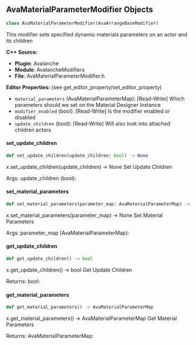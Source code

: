 ## AvaMaterialParameterModifier Objects

```python
class AvaMaterialParameterModifier(AvaArrangeBaseModifier)
```

This modifier sets specified dynamic materials parameters on an actor and its children

**C++ Source:**

- **Plugin**: Avalanche
- **Module**: AvalancheModifiers
- **File**: AvaMaterialParameterModifier.h

**Editor Properties:** (see get_editor_property/set_editor_property)

- ``material_parameters`` (AvaMaterialParameterMap):  [Read-Write] Which parameters should we set on the Material Designer Instance
- ``modifier_enabled`` (bool):  [Read-Write] Is the modifier enabled or disabled
- ``update_children`` (bool):  [Read-Write] Will also look into attached children actors

<a id="unreal.AvaMaterialParameterModifier.set_update_children"></a>

#### set_update_children

```python
def set_update_children(update_children: bool) -> None
```

x.set_update_children(update_children) -> None
Set Update Children

Args:
    update_children (bool):

<a id="unreal.AvaMaterialParameterModifier.set_material_parameters"></a>

#### set_material_parameters

```python
def set_material_parameters(parameter_map: AvaMaterialParameterMap) -> None
```

x.set_material_parameters(parameter_map) -> None
Set Material Parameters

Args:
    parameter_map (AvaMaterialParameterMap):

<a id="unreal.AvaMaterialParameterModifier.get_update_children"></a>

#### get_update_children

```python
def get_update_children() -> bool
```

x.get_update_children() -> bool
Get Update Children

Returns:
    bool:

<a id="unreal.AvaMaterialParameterModifier.get_material_parameters"></a>

#### get_material_parameters

```python
def get_material_parameters() -> AvaMaterialParameterMap
```

x.get_material_parameters() -> AvaMaterialParameterMap
Get Material Parameters

Returns:
    AvaMaterialParameterMap:

<a id="unreal.AvaGlobalOpacityModifier"></a>